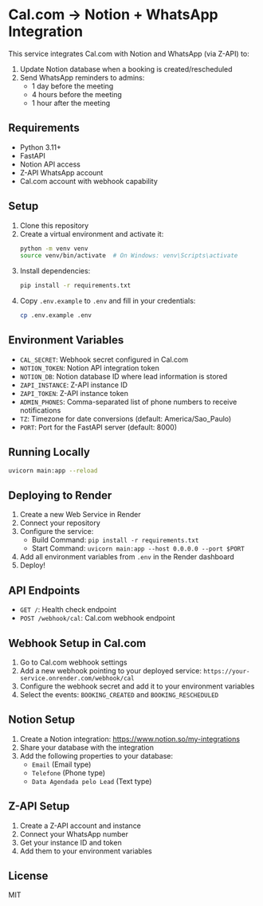 # Cal.com → Notion + WhatsApp Integration

This service integrates Cal.com with Notion and WhatsApp (via Z-API) to:
1. Update Notion database when a booking is created/rescheduled
2. Send WhatsApp reminders to admins:
   - 1 day before the meeting
   - 4 hours before the meeting
   - 1 hour after the meeting

## Requirements

- Python 3.11+
- FastAPI
- Notion API access
- Z-API WhatsApp account
- Cal.com account with webhook capability

## Setup

1. Clone this repository
2. Create a virtual environment and activate it:
   ```bash
   python -m venv venv
   source venv/bin/activate  # On Windows: venv\Scripts\activate
   ```
3. Install dependencies:
   ```bash
   pip install -r requirements.txt
   ```
4. Copy `.env.example` to `.env` and fill in your credentials:
   ```bash
   cp .env.example .env
   ```

## Environment Variables

- `CAL_SECRET`: Webhook secret configured in Cal.com
- `NOTION_TOKEN`: Notion API integration token
- `NOTION_DB`: Notion database ID where lead information is stored
- `ZAPI_INSTANCE`: Z-API instance ID
- `ZAPI_TOKEN`: Z-API instance token
- `ADMIN_PHONES`: Comma-separated list of phone numbers to receive notifications
- `TZ`: Timezone for date conversions (default: America/Sao_Paulo)
- `PORT`: Port for the FastAPI server (default: 8000)

## Running Locally

```bash
uvicorn main:app --reload
```

## Deploying to Render

1. Create a new Web Service in Render
2. Connect your repository
3. Configure the service:
   - Build Command: `pip install -r requirements.txt`
   - Start Command: `uvicorn main:app --host 0.0.0.0 --port $PORT`
4. Add all environment variables from `.env` in the Render dashboard
5. Deploy!

## API Endpoints

- `GET /`: Health check endpoint
- `POST /webhook/cal`: Cal.com webhook endpoint

## Webhook Setup in Cal.com

1. Go to Cal.com webhook settings
2. Add a new webhook pointing to your deployed service: `https://your-service.onrender.com/webhook/cal`
3. Configure the webhook secret and add it to your environment variables
4. Select the events: `BOOKING_CREATED` and `BOOKING_RESCHEDULED`

## Notion Setup

1. Create a Notion integration: https://www.notion.so/my-integrations
2. Share your database with the integration
3. Add the following properties to your database:
   - `Email` (Email type)
   - `Telefone` (Phone type)
   - `Data Agendada pelo Lead` (Text type)

## Z-API Setup

1. Create a Z-API account and instance
2. Connect your WhatsApp number
3. Get your instance ID and token
4. Add them to your environment variables

## License

MIT 